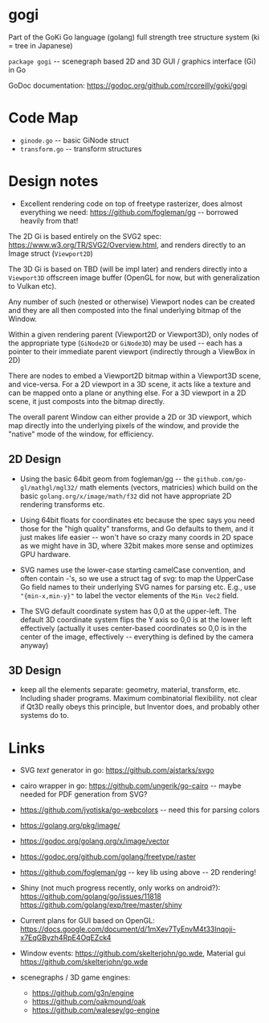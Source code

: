 # gogi
Part of the GoKi Go language (golang) full strength tree structure system (ki = tree in Japanese)

`package gogi` -- scenegraph based 2D and 3D GUI / graphics interface (Gi) in Go

GoDoc documentation: https://godoc.org/github.com/rcoreilly/goki/gogi


# Code Map

* `ginode.go` -- basic GiNode struct
* `transform.go` -- transform structures

# Design notes

* Excellent rendering code on top of freetype rasterizer, does almost everything we need: https://github.com/fogleman/gg -- borrowed heavily from that!

The 2D Gi is based entirely on the SVG2 spec: https://www.w3.org/TR/SVG2/Overview.html, and renders directly to an Image struct (`Viewport2D`)

The 3D Gi is based on TBD (will be impl later) and renders directly into a `Viewport3D` offscreen image buffer (OpenGL for now, but with generalization to Vulkan etc).

Any number of such (nested or otherwise) Viewport nodes can be created and they are all then composted into the final underlying bitmap of the Window.

Within a given rendering parent (Viewport2D or Viewport3D), only nodes of the appropriate type (`GiNode2D` or `GiNode3D`) may be used -- each has a pointer to their immediate parent viewport (indirectly through a ViewBox in 2D)

There are nodes to embed a Viewport2D bitmap within a Viewport3D scene, and vice-versa.  For a 2D viewport in a 3D scene, it acts like a texture and can be mapped onto a plane or anything else.  For a 3D viewport in a 2D scene, it just composts into the bitmap directly.

The overall parent Window can either provide a 2D or 3D viewport, which map directly into the underlying pixels of the window, and provide the "native" mode of the window, for efficiency.

## 2D Design

* Using the basic 64bit geom from fogleman/gg -- the `github.com/go-gl/mathgl/mgl32/` math elements (vectors, matricies) which build on the basic `golang.org/x/image/math/f32` did not have appropriate 2D rendering transforms etc.

* Using 64bit floats for coordinates etc because the spec says you need those for the "high quality" transforms, and Go defaults to them, and it just makes life easier -- won't have so crazy many coords in 2D space as we might have in 3D, where 32bit makes more sense and optimizes GPU hardware.

* SVG names use the lower-case starting camelCase convention, and often contain -'s, so we use a struct tag of svg: to map the UpperCase Go field names to their underlying SVG names for parsing etc.  E.g., use `"{min-x,min-y}"` to label the vector elements of the `Min Vec2` field.

* The SVG default coordinate system has 0,0 at the upper-left.  The default 3D coordinate system flips the Y axis so 0,0 is at the lower left effectively (actually it uses center-based coordinates so 0,0 is in the center of the image, effectively -- everything is defined by the camera anyway)

## 3D Design

* keep all the elements separate: geometry, material, transform, etc.  Including shader programs.  Maximum combinatorial flexibility.  not clear if Qt3D really obeys this principle, but Inventor does, and probably other systems do to.


# Links

* SVG *text* generator in go: https://github.com/ajstarks/svgo
* cairo wrapper in go: https://github.com/ungerik/go-cairo -- maybe needed for PDF generation from SVG?
* https://github.com/jyotiska/go-webcolors -- need this for parsing colors
* https://golang.org/pkg/image/
* https://godoc.org/golang.org/x/image/vector
* https://godoc.org/github.com/golang/freetype/raster
* https://github.com/fogleman/gg -- key lib using above -- 2D rendering!

* Shiny (not much progress recently, only works on android?):  https://github.com/golang/go/issues/11818 https://github.com/golang/exp/tree/master/shiny

* Current plans for GUI based on OpenGL: https://docs.google.com/document/d/1mXev7TyEnvM4t33lnqoji-x7EqGByzh4RpE4OqEZck4

* Window events: https://github.com/skelterjohn/go.wde, Material gui https://github.com/skelterjohn/go.wde

* scenegraphs / 3D game engines: 
	+ https://github.com/g3n/engine
	+ https://github.com/oakmound/oak
	+ https://github.com/walesey/go-engine
